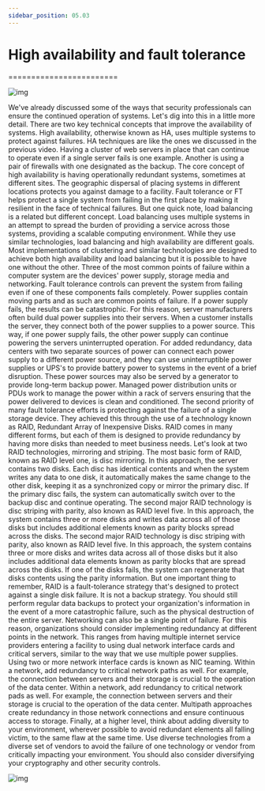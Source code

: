 ```yaml
---
sidebar_position: 05.03
---
```


# High availability and fault tolerance
========================

![img](/img/1-5-3-1.png)

We've already discussed some of the ways that security professionals can ensure the continued operation of systems. Let's dig into this in a little more detail. There are two key technical concepts that improve the availability of systems. High availability, otherwise known as HA, uses multiple systems to protect against failures. HA techniques are like the ones we discussed in the previous video. Having a cluster of web servers in place that can continue to operate even if a single server fails is one example. Another is using a pair of firewalls with one designated as the backup. The core concept of high availability is having operationally redundant systems, sometimes at different sites. The geographic dispersal of placing systems in different locations protects you against damage to a facility. Fault tolerance or FT helps protect a single system from failing in the first place by making it resilient in the face of technical failures. But one quick note, load balancing is a related but different concept. Load balancing uses multiple systems in an attempt to spread the burden of providing a service across those systems, providing a scalable computing environment. While they use similar technologies, load balancing and high availability are different goals. Most implementations of clustering and similar technologies are designed to achieve both high availability and load balancing but it is possible to have one without the other. Three of the most common points of failure within a computer system are the devices' power supply, storage media and networking. Fault tolerance controls can prevent the system from failing even if one of these components fails completely. Power supplies contain moving parts and as such are common points of failure. If a power supply fails, the results can be catastrophic. For this reason, server manufacturers often build dual power supplies into their servers. When a customer installs the server, they connect both of the power supplies to a power source. This way, if one power supply fails, the other power supply can continue powering the servers uninterrupted operation. For added redundancy, data centers with two separate sources of power can connect each power supply to a different power source, and they can use uninterruptible power supplies or UPS's to provide battery power to systems in the event of a brief disruption. These power sources may also be served by a generator to provide long-term backup power. Managed power distribution units or PDUs work to manage the power within a rack of servers ensuring that the power delivered to devices is clean and conditioned. The second priority of many fault tolerance efforts is protecting against the failure of a single storage device. They achieved this through the use of a technology known as RAID, Redundant Array of Inexpensive Disks. RAID comes in many different forms, but each of them is designed to provide redundancy by having more disks than needed to meet business needs. Let's look at two RAID technologies, mirroring and striping. The most basic form of RAID, known as RAID level one, is disc mirroring. In this approach, the server contains two disks. Each disc has identical contents and when the system writes any data to one disk, it automatically makes the same change to the other disk, keeping it as a synchronized copy or mirror the primary disc. If the primary disc fails, the system can automatically switch over to the backup disc and continue operating. The second major RAID technology is disc striping with parity, also known as RAID level five. In this approach, the system contains three or more disks and writes data across all of those disks but includes additional elements known as parity blocks spread across the disks. The second major RAID technology is disc striping with parity, also known as RAID level five. In this approach, the system contains three or more disks and writes data across all of those disks but it also includes additional data elements known as parity blocks that are spread across the disks. If one of the disks fails, the system can regenerate that disks contents using the parity information. But one important thing to remember, RAID is a fault-tolerance strategy that's designed to protect against a single disk failure. It is not a backup strategy. You should still perform regular data backups to protect your organization's information in the event of a more catastrophic failure, such as the physical destruction of the entire server. Networking can also be a single point of failure. For this reason, organizations should consider implementing redundancy at different points in the network. This ranges from having multiple internet service providers entering a facility to using dual network interface cards and critical servers, similar to the way that we use multiple power supplies. Using two or more network interface cards is known as NIC teaming. Within a network, add redundancy to critical network paths as well. For example, the connection between servers and their storage is crucial to the operation of the data center. Within a network, add redundancy to critical network pads as well. For example, the connection between servers and their storage is crucial to the operation of the data center. Multipath approaches create redundancy in those network connections and ensure continuous access to storage. Finally, at a higher level, think about adding diversity to your environment, wherever possible to avoid redundant elements all falling victim, to the same flaw at the same time. Use diverse technologies from a diverse set of vendors to avoid the failure of one technology or vendor from critically impacting your environment. You should also consider diversifying your cryptography and other security controls.

![img](/img/1-5-3-2.png)